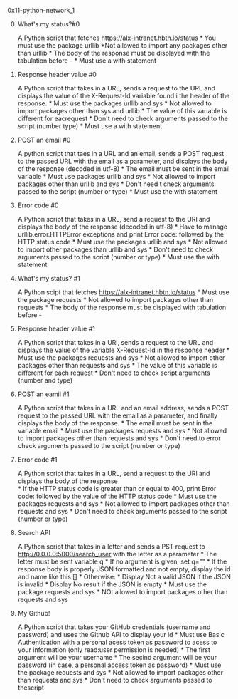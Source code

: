 0x11-python-network_1

0. What's my status?#0

	A Python script that fetches https://alx-intranet.hbtn.io/status
		* You must use the package urllib
		*Not allowed to import any packages other than urllib
		* The body of the response must be displayed with the tabulation before -
		* Must use a with statement

1. Response header value #0

	A Python script that takes in a URL, sends a request to the URL and displays the value of the X-Request-Id variable found i the header of the response.
		* Must use the packages urllib and sys
		* Not allowed to import packages other than sys and urllib
		* The value of this variable is different for eacrequest
		* Don't need to check arguments passed to the script (number type)
		* Must use a with statement


2. POST an email #0

	A python script that taes in a URL and an email, sends a POST request to the passed URL with the email as a parameter, and displays the body of the response (decoded in utf-8)
		* The email must be sent in the email variable
		* Must use packages urllib and sys
		* Not allowed to import packages other than urllib and sys
		* Don't need t check arguments passed to the script (number or type)
		* Must use the with statement


3. Error code #0

	A Python script that takes in  a URL, send a request to the URl and displays the body of the response (decoded in utf-8)
		* Have to manage urllib.error.HTTPError exceptions and print Error code: followed by the HTTP status code
		* Must use the packages urllib and sys
		* Not allowed to import other packages than urllib and sys
		* Don't need to check arguments passed to the script (number or type)
		* Must use the with statement

4. What's my status? #1

	A Python scipt that fetches https://alx-intranet.hbtn.io/status
		* Must use the package requests
		* Not allowed to import packages other than requests
		* The body of the response must be displayed with tabulation before -

5. Response header value #1

	A Python script that takes in a URl, sends a request to the URL and displays the value of the variable  X-Request-Id in the response header
		* Must use the packages requests and sys
		* Not allowed to import other packages other than requests and sys
		* The value of this variable is different for each request
		* Don't need to check script arguments (number and type)

6. POST an eamil #1

	A Python script that takes in a URL and an email address, sends a POST request to the passed URL with the email as a parameter, and finally displays the body of the response.
		* The email must be sent in the variable email			* Must use the packages requests and sys
		* Not allowed to import packages other than requests and sys
		* Don't need to error check arguments passed to the script (number or type)


7. Error code #1

	A Python script that takes in a URL, send a request to the URl and displays the body of the response	
		* If the HTTP status code is greater than or equal to 400, print Error code: followed by the value of the HTTP status code
		* Must use the packages requests and sys
		* Not allowed to import packages other than requests and sys
		* Don't need to check arguments passed to the script (number or type)

8. Search API

	A Python script that takes in a letter and sends a PST request to http://0.0.0.0:5000/search_user with the letter as a parameter
		* The letter must be sent variable q
		* If no argument is given, set q=""
		* If the response body is properly JSON formatted and not empty, display the id and name like this  [<id>] <name>
		* Otherwise:
			* Display Not a valid JSON if the JSON is invalid
			* Display No result if the JSON is empty
		* Must use the package requests and sys
		* NOt allowed to import packages other than requests and sys

9. My Github!

	A Python script that takes your GitHub credentials (username and password) and uses the Github API to display your id
		* Must use Basic Authentication with a personal acess token as password to acess to your information (only read:user permission is needed)
		* The first argument will be your username
		* The secind argument will be your password (in case, a personal access token as password)
		* Must use the package requests and sys
		* Not allowed to import packages other than requests and sys
		* Don't need to check arguments passed to thescript 
